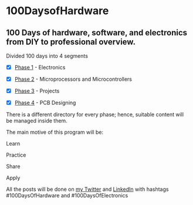 # 100DaysofHardware


100 Days of hardware, software, and electronics from DIY to professional overview.
---------------------------------------------------------------------------------
Divided 100 days into 4 segments

 
- [x] [Phase 1](https://github.com/bala5000/100DaysHardware/tree/main/Phase%201) - Electronics
   
- [x] [Phase 2](https://github.com/bala5000/100DaysHardware/tree/main/Phase%202) - Microprocessors and Microcontrollers
     
- [x] [Phase 3](https://github.com/bala5000/100DaysHardware/tree/main/Phase%203) - Projects
     
- [x] [Phase 4](https://github.com/bala5000/100DaysHardware/tree/main/Phase%204) - PCB Designing

There is a different directory for every phase; hence, suitable content will be managed inside them.

The main motive of this program will be:

Learn

Practice

Share

Apply

All the posts will be done on [my Twitter](https://twitter.com/_bala_murugan_) and [LinkedIn](https://www.linkedin.com/in/balamurugan-k-9b9377224/) with hashtags #100DaysOfHardware and #100DaysOfElectronics

